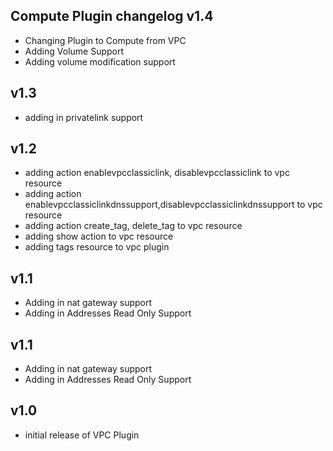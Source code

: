 Compute Plugin changelog
v1.4
-----
- Changing Plugin to Compute from VPC
- Adding Volume Support
- Adding volume modification support

v1.3
-----
- adding in privatelink support

v1.2
-----
- adding action enablevpcclassiclink, disablevpcclassiclink to vpc resource
- adding action enablevpcclassiclinkdnssupport,disablevpcclassiclinkdnssupport to vpc resource
- adding action create_tag, delete_tag to vpc resource
- adding show action to vpc resource
- adding tags resource to vpc plugin

v1.1
-----
- Adding in nat gateway support
- Adding in Addresses Read Only Support

v1.1
-----
- Adding in nat gateway support
- Adding in Addresses Read Only Support

v1.0
-----
- initial release of VPC Plugin
